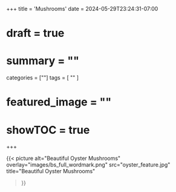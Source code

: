 +++
title = 'Mushrooms'
date = 2024-05-29T23:24:31-07:00
# draft = true
# summary = ""
categories = [""]
tags = [
  ""
  ]
# featured_image = ""
# showTOC = true
+++

  {{< picture
    alt="Beautiful Oyster Mushrooms"
    overlay="images/bs_full_wordmark.png"
    src="oyster_feature.jpg"
    title="Beautiful Oyster Mushrooms"
  >}}
